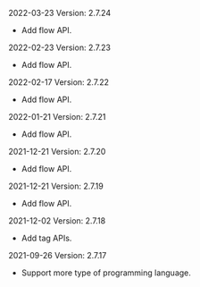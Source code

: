 2022-03-23 Version: 2.7.24
- Add flow API.

2022-02-23 Version: 2.7.23
- Add flow API.

2022-02-17 Version: 2.7.22
- Add flow API.

2022-01-21 Version: 2.7.21
- Add flow API.

2021-12-21 Version: 2.7.20
- Add flow API.

2021-12-21 Version: 2.7.19
- Add flow API.

2021-12-02 Version: 2.7.18
- Add tag APIs.

2021-09-26 Version: 2.7.17
- Support more type of programming language.

